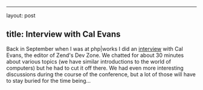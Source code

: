 <hr />

<p>layout: post</p>

<h2>title: Interview with Cal Evans</h2>

<p>Back in September when I was at php|works I did an <a href="http://devzone.zend.com/node/view/id/1701">interview</a> with Cal Evans, the editor of Zend's Dev Zone.  We chatted for about 30 minutes about various topics (we have similar introductions to the world of computers) but he had to cut it off there.  We had even more interesting discussions during the course of the conference, but a lot of those will have to stay buried for the time being...
</p>

